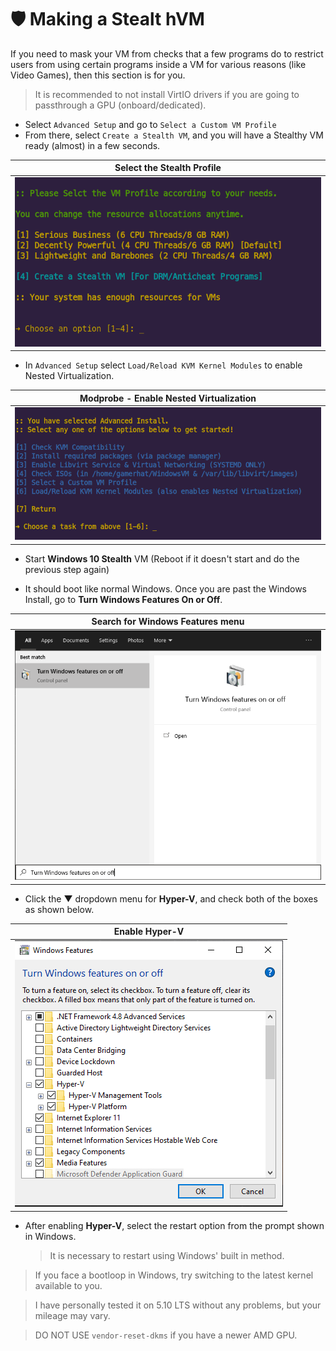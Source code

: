 
# 🛡 Making a Stealt hVM

If you need to mask your VM from checks that a few programs do to restrict users from using certain programs inside a VM for various reasons (like Video Games), then this section is for you.

> It is recommended to not install VirtIO drivers if you are going to passthrough a GPU (onboard/dedicated).

- Select `Advanced Setup` and go to `Select a Custom VM Profile`
- From there, select `Create a Stealth VM`, and you will have a Stealthy VM ready (almost) in a few seconds.

| Select the Stealth Profile |
| --- |
| ![Screenshot](img/vm-profile.png) |

- In `Advanced Setup` select `Load/Reload KVM Kernel Modules` to enable Nested Virtualization.

| Modprobe - Enable Nested Virtualization |
| --- |
| ![Screenshot](img/advanced-setup.png) |

- Start **Windows 10 Stealth** VM (Reboot if it doesn't start and do the previous step again)

- It should boot like normal Windows. Once you are past the Windows Install, go to **Turn Windows Features On or Off**.

| Search for Windows Features menu |
| --- |
| ![Screenshot](img/windows-features.png) |

- Click the ▼ dropdown menu for **Hyper-V**, and check both of the boxes as shown below.

| Enable Hyper-V |
| --- |
| ![Screenshot](img/hyper-v-enable.png) |

- After enabling **Hyper-V**, select the restart option from the prompt shown in Windows.

  > It is necessary to restart using Windows' built in method.
> If you face a bootloop in Windows, try switching to the latest kernel available to you.

> I have personally tested it on 5.10 LTS without any problems, but your mileage may vary.

> DO NOT USE `vendor-reset-dkms` if you have a newer AMD GPU.
